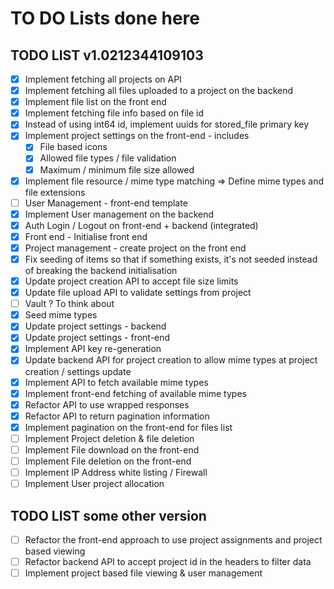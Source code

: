 # TO DO Lists done here

## TODO LIST v1.0212344109103

- [x] Implement fetching all projects on API
- [x] Implement fetching all files uploaded to a project on the backend
- [x] Implement file list on the front end
- [x] Implement fetching file info based on file id
- [x] Instead of using int64 id, implement uuids for stored_file primary key
- [x] Implement project settings on the front-end - includes
  - [x] File based icons
  - [x] Allowed file types / file validation
  - [x] Maximum / minimum file size allowed
- [x] Implement file resource / mime type matching => Define mime types and file extensions
- [ ] User Management - front-end template
- [x] Implement User management on the backend
- [x] Auth Login / Logout on front-end + backend (integrated)
- [x] Front end - Initialise front end
- [x] Project management - create project on the front end
- [x] Fix seeding of items so that if something exists, it's not seeded instead of breaking the backend initialisation
- [x] Update project creation API to accept file size limits
- [x] Update file upload API to validate settings from project
- [ ] Vault ? To think about
- [x] Seed mime types
- [x] Update project settings - backend
- [x] Update project settings - front-end
- [x] Implement API key re-generation
- [x] Update backend API for project creation to allow mime types at project creation / settings update
- [x] Implement API to fetch available mime types
- [x] Implement front-end fetching of available mime types
- [x] Refactor API to use wrapped responses
- [x] Refactor API to return pagination information
- [x] Implement pagination on the front-end for files list
- [ ] Implement Project deletion & file deletion
- [ ] Implement File download on the front-end
- [ ] Implement File deletion on the front-end
- [ ] Implement IP Address white listing / Firewall
- [ ] Implement User project allocation

## TODO LIST some other version

- [ ] Refactor the front-end approach to use project assignments and project based viewing
- [ ] Refactor backend API to accept project id in the headers to filter data
- [ ] Implement project based file viewing & user management
